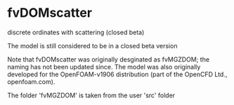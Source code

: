 # fvDOMscatter
discrete ordinates with scattering (closed beta)

The model is still considered to be in a closed beta version

Note that fvDOMscatter was originally desginated as fvMGZDOM; the naming has not been updated since. The model was also originally developed for the OpenFOAM-v1906 distribution (part of the OpenCFD Ltd., openfoam.com).

The folder 'fvMGZDOM' is taken from the user 'src' folder
